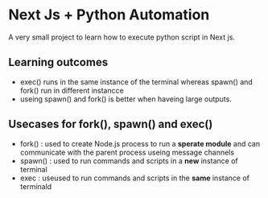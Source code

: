# Next Js + Python Automation

A very small project to learn how to execute python script in Next js.

## Learning outcomes

-   exec() runs in the same instance of the terminal whereas spawn() and fork() run in different instancce
-   useing spawn() and fork() is better when haveing large outputs.

## Usecases for fork(), spawn() and exec()

-   fork() : used to create Node.js process to run a **sperate module** and can communicate with the parent process useing message channels
-   spawn() : used to run commands and scripts in a **new** instance of terminal
-   exec : useused to run commands and scripts in the **same** instance of terminald
